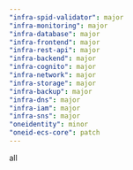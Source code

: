 ```yaml
---
"infra-spid-validator": major
"infra-monitoring": major
"infra-database": major
"infra-frontend": major
"infra-rest-api": major
"infra-backend": major
"infra-cognito": major
"infra-network": major
"infra-storage": major
"infra-backup": major
"infra-dns": major
"infra-iam": major
"infra-sns": major
"oneidentity": minor
"oneid-ecs-core": patch
---
```


all
